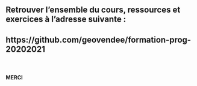 <h2>Retrouver l’ensemble du cours, ressources et exercices à l’adresse suivante :</h2>
<h2>https://github.com/geovendee/formation-prog-20202021</h2>
<br />
<h4>MERCI</h4>
